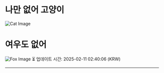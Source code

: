 
# 나만 없어 고양이

![Cat Image](https://cdn2.thecatapi.com/images/ccj.jpg)

# 여우도 없어
![Fox Image](https://randomfox.ca/images/41.jpg)
⏳ 업데이트 시간: 2025-02-11 02:40:06 (KRW)

---
